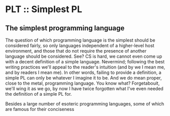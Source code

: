 # PLT :: Simplest PL

## The simplest programming language

The question of which programming language is the simplest should be considered fairly, so only languages independent of a higher-level host environment, and those that do not require the presence of another language should be considered. See? CS is hard, we cannot even come up with a decent definition of a simple language. Nevermind; following the best writing practices we'll appeal to the reader's intuition (and by we I mean me, and by readers I mean me). In other words, failing to provide a definition, a simple PL can only be whatever I imagine it to be. And we do mean proper, close to the metal, programming language. You know what? Forgetabouit, we'll wing it as we go, by now I have twice forgotten what I've even needed the definition of a simple PL for.

Besides a large number of esoteric programming languages, some of which are famous for their conciseness
